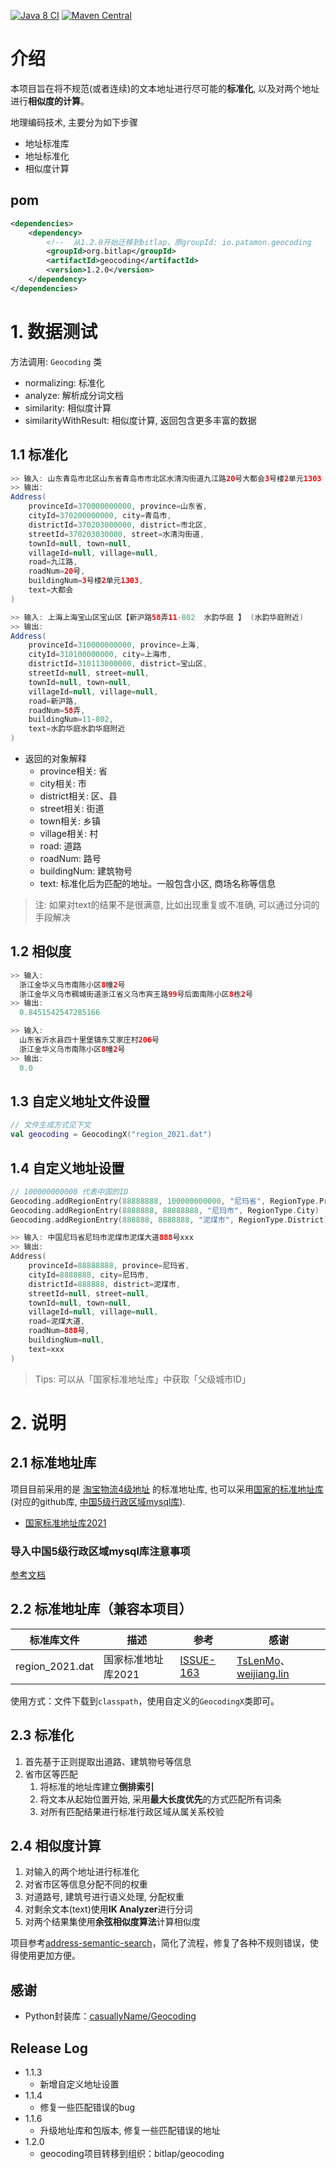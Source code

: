 
[![Java 8 CI](https://github.com/IceMimosa/geocoding/actions/workflows/java8.yml/badge.svg)](https://github.com/IceMimosa/geocoding/actions/workflows/java8.yml)
[![Maven Central](https://img.shields.io/maven-central/v/org.bitlap/geocoding)](https://search.maven.org/search?q=g:%22org.bitlap%22%20AND%20a:%22geocoding%22)

# 介绍
本项目旨在将不规范(或者连续)的文本地址进行尽可能的**标准化**, 以及对两个地址进行**相似度的计算**。

地理编码技术, 主要分为如下步骤
 * 地址标准库
 * 地址标准化
 * 相似度计算

## pom

```xml
<dependencies>
    <dependency>
        <!--  从1.2.0开始迁移到bitlap，原groupId: io.patamon.geocoding     -->
        <groupId>org.bitlap</groupId> 
        <artifactId>geocoding</artifactId>
        <version>1.2.0</version>
    </dependency>
</dependencies>
```

# 1. 数据测试

方法调用: `Geocoding` 类
 * normalizing: 标准化
 * analyze: 解析成分词文档
 * similarity: 相似度计算
 * similarityWithResult: 相似度计算, 返回包含更多丰富的数据

## 1.1 标准化

```java
>> 输入: 山东青岛市北区山东省青岛市市北区水清沟街道九江路20号大都会3号楼2单元1303
>> 输出:
Address(
	provinceId=370000000000, province=山东省, 
	cityId=370200000000, city=青岛市, 
	districtId=370203000000, district=市北区, 
	streetId=370203030000, street=水清沟街道, 
	townId=null, town=null, 
	villageId=null, village=null, 
	road=九江路, 
	roadNum=20号, 
	buildingNum=3号楼2单元1303, 
	text=大都会
)
```

```java
>> 输入: 上海上海宝山区宝山区【新沪路58弄11-802  水韵华庭 】 (水韵华庭附近)
>> 输出: 
Address(
	provinceId=310000000000, province=上海, 
	cityId=310100000000, city=上海市, 
	districtId=310113000000, district=宝山区, 
	streetId=null, street=null, 
	townId=null, town=null, 
	villageId=null, village=null, 
	road=新沪路, 
	roadNum=58弄, 
	buildingNum=11-802, 
	text=水韵华庭水韵华庭附近
)
```

* 返回的对象解释
    * province相关: 省
    * city相关: 市
    * district相关: 区、县
    * street相关: 街道
    * town相关: 乡镇
    * village相关: 村
    * road: 道路
    * roadNum: 路号
    * buildingNum: 建筑物号
    * text: 标准化后为匹配的地址。一般包含小区, 商场名称等信息

> 注: 如果对text的结果不是很满意, 比如出现重复或不准确, 可以通过分词的手段解决

## 1.2 相似度

```java
>> 输入:
  浙江金华义乌市南陈小区8幢2号
  浙江金华义乌市稠城街道浙江省义乌市宾王路99号后面南陈小区8栋2号
>> 输出: 
  0.8451542547285166
```

```java
>> 输入:
  山东省沂水县四十里堡镇东艾家庄村206号
  浙江金华义乌市南陈小区8幢2号
>> 输出:
  0.0
```

## 1.3 自定义地址文件设置

```kotlin
// 文件生成方式见下文
val geocoding = GeocodingX("region_2021.dat")
```

## 1.4 自定义地址设置

```kotlin
// 100000000000 代表中国的ID
Geocoding.addRegionEntry(88888888, 100000000000, "尼玛省", RegionType.Province)
Geocoding.addRegionEntry(8888888, 88888888, "尼玛市", RegionType.City)
Geocoding.addRegionEntry(888888, 8888888, "泥煤市", RegionType.District)

>> 输入: 中国尼玛省尼玛市泥煤市泥煤大道888号xxx
>> 输出:
Address(
	provinceId=88888888, province=尼玛省, 
	cityId=8888888, city=尼玛市, 
	districtId=888888, district=泥煤市, 
	streetId=null, street=null, 
	townId=null, town=null, 
	villageId=null, village=null, 
	road=泥煤大道, 
	roadNum=888号, 
	buildingNum=null, 
	text=xxx
)
```

> Tips: 可以从「国家标准地址库」中获取「父级城市ID」 

# 2. 说明

## 2.1 标准地址库
项目目前采用的是 [淘宝物流4级地址][1] 的标准地址库, 也可以采用[国家的标准地址库][2] (对应的github库, [中国5级行政区域mysql库][3]).

* [国家标准地址库2021](http://www.stats.gov.cn/tjsj/tjbz/tjyqhdmhcxhfdm/2021/)

### 导入中国5级行政区域mysql库注意事项

[参考文档](https://github.com/bitlap/geocoding/blob/master/src/test/java/org/bitlap/geocoding/region/README.md)


## 2.2 标准地址库（兼容本项目）

| 标准库文件          | 描述          | 参考                                                          | 感谢                                                                                   |
|----------------|-------------|-------------------------------------------------------------|--------------------------------------------------------------------------------------|
| region_2021.dat | 国家标准地址库2021 | [ISSUE-163](https://github.com/bitlap/geocoding/issues/163) | [TsLenMo](https://github.com/TsLenMo)、[weijiang.lin](https://github.com/linweijiang) |

使用方式：文件下载到`classpath`，使用自定义的`GeocodingX`类即可。

## 2.3 标准化
1. 首先基于正则提取出道路、建筑物号等信息
2. 省市区等匹配
    1. 将标准的地址库建立**倒排索引**
    2. 将文本从起始位置开始, 采用**最大长度优先**的方式匹配所有词条
    3. 对所有匹配结果进行标准行政区域从属关系校验

## 2.4 相似度计算
1. 对输入的两个地址进行标准化
2. 对省市区等信息分配不同的权重
3. 对道路号, 建筑号进行语义处理, 分配权重
4. 对剩余文本(text)使用**IK Analyzer**进行分词
5. 对两个结果集使用**余弦相似度算法**计算相似度


项目参考[address-semantic-search][4]，简化了流程，修复了各种不规则错误，使得使用更加方便。

## 感谢

* Python封装库：[casuallyName/Geocoding](https://github.com/casuallyName/Geocoding)


## Release Log

* 1.1.3
  * 新增自定义地址设置
* 1.1.4
  * 修复一些匹配错误的bug
* 1.1.6
  * 升级地址库和包版本, 修复一些匹配错误的地址
* 1.2.0
  - geocoding项目转移到组织：bitlap/geocoding

[1]:https://lsp.wuliu.taobao.com/locationservice/addr/output_address_town.do
[2]:http://www.stats.gov.cn/tjsj/tjbz/tjyqhdmhcxhfdm/2015/index.html
[3]:https://github.com/kakuilan/china_area_mysql
[4]:https://github.com/liuzhibin-cn/address-semantic-search
